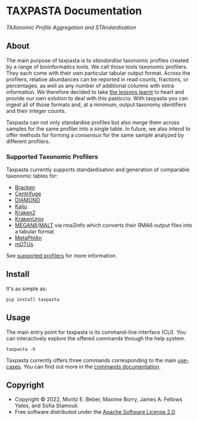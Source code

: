 # TAXPASTA Documentation

_TAXonomic Profile Aggregation and STAndardisation_

## About

The main purpose of taxpasta is to _standardise_ taxonomic profiles created by a
range of bioinformatics tools. We call those tools taxonomic profilers. They
each come with their own particular tabular output format. Across the profilers,
relative abundances can be reported in read counts, fractions, or percentages,
as well as any number of additional columns with extra information. We therefore
decided to take [the lessons learnt](https://xkcd.com/927/) to heart and provide
our own solution to deal with this pasticcio. With taxpasta you can ingest all
of those formats and, at a minimum, output taxonomy identifiers and their
integer counts.

Taxpasta can not only standardise profiles but also _merge_ them across samples
for the same profiler into a single table. In future, we also intend to offer
methods for forming a _consensus_ for the same sample analyzed by different
profilers.

### Supported Taxonomic Profilers

Taxpasta currently supports standardisation and generation of comparable
taxonomic tables for:

-   [Bracken](https://ccb.jhu.edu/software/bracken/)
-   [Centrifuge](https://ccb.jhu.edu/software/centrifuge/)
-   [DIAMOND](https://github.com/bbuchfink/diamond)
-   [Kaiju](https://kaiju.binf.ku.dk/)
-   [Kraken2](https://ccb.jhu.edu/software/kraken2/)
-   [KrakenUniq](https://github.com/fbreitwieser/krakenuniq)
-   [MEGAN6](http://www-ab.informatik.uni-tuebingen.de/software/megan6)/[MALT](https://uni-tuebingen.de/fakultaeten/mathematisch-naturwissenschaftliche-fakultaet/fachbereiche/informatik/lehrstuehle/algorithms-in-bioinformatics/software/malt/) via rma2info which converts their RMA6 output files into a tabular format
-   [MetaPhlAn](https://segatalab.cibio.unitn.it/tools/metaphlan/index.html)
-   [mOTUs](https://motu-tool.org/)

See [supported profilers](supported_profilers/index) for more information.

## Install

It's as simple as:

```shell
pip install taxpasta
```

## Usage

The main entry point for taxpasta is its command-line interface (CLI). You can interactively
explore the offered commands through the help system.

```shell
taxpasta -h
```

Taxpasta currently offers three commands corresponding to the main [use-cases](#about).
You can find out more in the [commands documentation](commands/index.md).

## Copyright

-   Copyright © 2022, Moritz E. Beber, Maxime Borry, James A. Fellows Yates, and Sofia Stamouli.
-   Free software distributed under the [Apache Software License
    2.0](https://www.apache.org/licenses/LICENSE-2.0).
